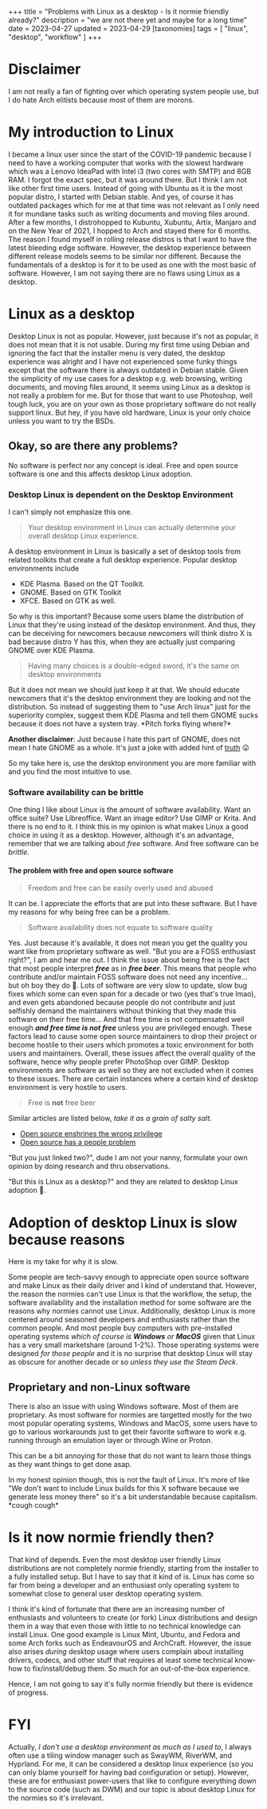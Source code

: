 +++
title = "Problems with Linux as a desktop - Is it normie friendly already?"
description = "we are not there yet and maybe for a long time"
date = 2023-04-27
updated = 2023-04-29
[taxonomies]
tags = [
  "linux",
  "desktop",
  "workflow"
]
+++

# Disclaimer

I am not really a fan of fighting over which operating system people use, but I do hate
Arch elitists because most of them are morons.

# My introduction to Linux

I became a linux user since the start of the COVID-19 pandemic because I need to have a working computer that
works with the slowest hardware which was a Lenovo IdeaPad with Intel i3 (two cores with SMTP) and 8GB RAM. 
I forgot the exact spec, but it was around there. But I think I am not like other first time users. Instead
of going with Ubuntu as it is the most popular distro, I started with Debian stable. And yes, of course it has
outdated packages which for me at that time was not relevant as I only need it for mundane tasks such as
writing documents and moving files around. After a few months, I distrohopped to Kubuntu, Xubuntu, Artix, Manjaro
and on the New Year of 2021, I hopped to Arch and stayed there for 6 months. The reason I found myself in 
rolling release distros is that I want to have the latest bleeding edge software. However, the desktop
experience between different release models seems to be similar nor different. Because the fundamentals of a desktop
is for it to be used as one with the most basic of software. However, I am not saying there are no flaws
using Linux as a desktop.

# Linux as a desktop

Desktop Linux is not as popular. However, just because it's not as popular, it does not mean that it is not usable. 
During my first time using Debian and ignoring the fact that the installer menu is very dated, the desktop experience was alright and I have not experienced some funky
things except that the software there is always outdated in Debian stable. Given the simplicity of my use cases
for a desktop e.g. web browsing, writing documents, and moving files around, it seems using Linux as a desktop
is not really a problem for me. But for those that want to use Photoshop, well tough luck, you are on your own
as those proprietary software do not really support linux. But hey, if you have old hardware, Linux is your only
choice unless you want to try the BSDs.

## Okay, so are there any problems?

No software is perfect nor any concept is ideal. Free and open source software is one and this affects desktop
Linux adoption.

### Desktop Linux is dependent on the Desktop Environment

I can't simply not emphasize this one. 

> Your desktop environment in Linux can actually determine your overall
desktop Linux experience.

A desktop environment in Linux is basically a set of desktop tools from related toolkits that create a full
desktop experience. Popular desktop environments include

- KDE Plasma. Based on the QT Toolkit.
- GNOME. Based on GTK Toolkit
- XFCE. Based on GTK as well.

So why is this important? Because some users blame the distribution of Linux that they're using instead of
the desktop environment. And thus, they can be deceiving for newcomers because newcomers will think distro X is bad
because distro Y has this, when they are actually just comparing GNOME over KDE Plasma.

> Having many choices is a double-edged sword, it's the same on desktop environments

But it does not mean we should just keep it at that. We should educate newcomers that it's the desktop environment
they are looking and not the distribution. So instead of suggesting them to "use Arch linux" just for the superiority 
complex, suggest them KDE Plasma and tell them GNOME sucks because it does not have a system tray. \*Pitch forks flying where?\*

**Another disclaimer**: Just because I hate this part of GNOME, does not mean I hate GNOME as a whole. It's just a joke with added
hint of [truth](https://linuxiac.com/gnome-background-apps) 😛

So my take here is, use the desktop environment you are more familiar with and you find the most intuitive to use.

### Software availability can be brittle

One thing I like about Linux is the amount of software availability. Want an office suite? Use Libreoffice.
Want an image editor? Use GIMP or Krita. And there is no end to it. I think this in my opinion is what makes
Linux a good choice in using it as a desktop. However, although it's an advantage, remember that we are talking
about *free* software. And free software can be *brittle*.

#### The problem with free and open source software

> Freedom and free can be easily overly used and abused

It can be. I appreciate the efforts that are put into these software. But I have my reasons for why being
free can be a problem.

> Software availability does not equate to software quality

Yes. Just because it's available, it does not mean you get the quality you want like from proprietary software
as well. "But you are a FOSS enthusiast right?", I am and hear me out. I think the issue about being free
is the fact that most people interpret ***free*** as in ***free beer***. This means that people who
contribute and/or maintain FOSS software does not need any incentive... but oh boy they do 🥲. Lots of software
are very slow to update, slow bug fixes which some can even span for a decade or two (yes that's true lmao), and
even gets abandoned because people do not contribute and just selfishly demand the maintainers without thinking
that they made this software on their free time... And that free time is not compensated well enough **_and free
time is not free_** unless you are privileged enough. These factors lead to cause some open source maintainers
to drop their project or become hostile to their users which promotes a toxic environment for both users and
maintainers. Overall, these issues affect the overall quality of the software, hence why people prefer PhotoShop 
over GIMP. Desktop environments are software as well so they are not excluded when it comes to these issues. 
There are certain instances where a certain kind of desktop environment is very hostile to users.

> Free is **not** free beer

Similar articles are listed below, *take it as a grain of salty salt*.

- [Open source enshrines the wrong privilege](https://fy.blackhats.net.au/blog/2021-03-23-open-source-enshrines-the-wrong-privilege/)
- [Open source has a people problem](https://www.infoworld.com/article/3570483/open-source-has-a-people-problem.html)

"But you just linked two?", dude I am not your nanny, formulate your own opinion by doing research and thru observations.

"But this is Linux as a desktop?" and they are related to desktop Linux adoption 🙂.

# Adoption of desktop Linux is slow because reasons

Here is my take for why it is slow.

Some people are tech-savvy enough to appreciate open source software and make Linux as their daily
driver and I kind of understand that. However, the reason the normies can't use Linux is that
the workflow, the setup, the software availability and the installation method for some software
are the reasons why normies cannot use Linux. Additionally, desktop Linux is more centered around
seasoned developers and enthusiasts rather than the common people. And most people buy computers
with pre-installed operating systems *which of course is **Windows** or **MacOS*** given that
Linux has a very small marketshare (around 1-2%). Those operating systems were designed 
*for those people* and it is no surprise that desktop Linux will stay as obscure for another 
decade or so *unless they use the Steam Deck*.

## Proprietary and non-Linux software

There is also an issue with using Windows software. Most of them are proprietary.
 As most software for normies are targetted mostly for the two most popular operating systems, 
Windows and MacOS, some users have to go to various workarounds just to get their favorite software 
to work e.g. running through an emulation layer or through Wine or Proton.

This can be a bit annoying for those that do not want to learn those things as they want things to get
done asap.

In my honest opinion though, this is not the fault of Linux. It's more of like "We don't want to include
Linux builds for this X software because we generate less money there" so it's a bit understandable
because capitalism. \*cough cough\*

# Is it now normie friendly then?

That kind of depends. Even the most desktop user friendly Linux distributions are not completely normie
friendly, starting from the installer to a fully installed setup. But I have to say that
it kind of is. Linux has come so far from being a developer and an enthusiast only operating system
to somewhat close to general user desktop operating system.

I think it's kind of fortunate that there are an increasing number of enthusiasts and volunteers to
create (or fork) Linux distributions and design them in a way that even those with little to no
technical knowledge can install Linux. One good example is Linux Mint, Ubuntu, and Fedora and some
Arch forks such as EndeavourOS and ArchCraft. However, the issue also arises *during* desktop usage
where users complain about installing drivers, codecs, and other stuff that requires at least
some technical know-how to fix/install/debug them. So much for an out-of-the-box experience.

Hence, I am not going to say it's fully normie friendly but there is evidence of progress.

# FYI

Actually, *I don't use a desktop environment as much as I used to*, I always often use a tiling window manager such as
SwayWM, RiverWM, and Hyprland. For me, it can be considered a desktop linux experience (so you can only blame yourself for having bad configuration or setup). 
However, these are for enthusiast power-users that like to configure everything down to the source code (such as DWM) and our topic
is about desktop Linux for the normies so it's irrelevant.

